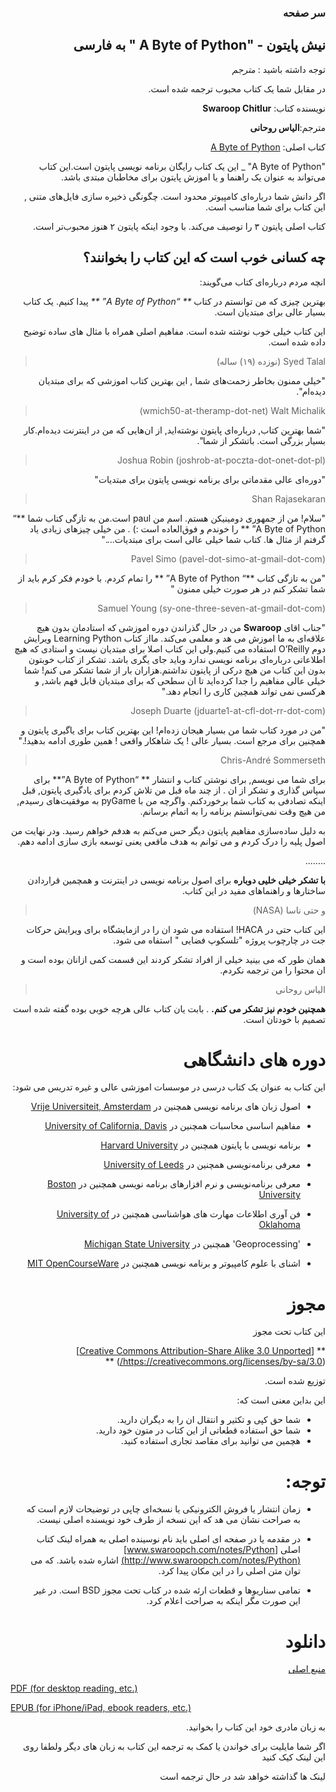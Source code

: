 <div dir=rtl>

### سر صفحه

##  نیش پایتون - "A Byte of Python " به فارسی

توجه داشته باشید : *مترجم*

در مقابل شما یک کتاب محبوب ترجمه شده است.

نویسنده کتاب: **Swaroop Chitlur**

مترجم:**الیاس روحانی**

کتاب اصلی: [A Byte of Python](https://python.swaroopch.com/)

"A Byte of Python" _ این یک کتاب رایگان برنامه نویسی پایتون است.این کتاب می‌تواند به عنوان یک راهنما و یا اموزش پایتون برای مخاطبان مبتدی باشد.

اگر دانش شما درباره‌ای کامپیوتر محدود است. چگونگی ذخیره سازی فایل‌های متنی , این کتاب برای شما مناسب است.

کتاب اصلی پایتون ۳ را توصیف می‌کند. با وجود اینکه پایتون ۲ هنوز محبوب‌تر است.

##  چه کسانی خوب است که این کتاب را بخوانند؟

انچه مردم درباره‌ای کتاب می‌گویند:

بهترین چیزی که من توانستم در کتاب _** “A Byte of Python” **_ پیدا کنیم. یک کتاب بسیار عالی برای مبتدیان است.

این کتاب خیلی خوب نوشته شده است. مفاهیم اصلی همراه با مثال های ساده توضیح داده شده است.

> Syed Talal   (نوزده (۱۹) ساله)

"خیلی ممنون بخاطر زحمت‌های شما , این بهترین کتاب اموزشی که برای مبتدیان دیده‌ام".

> wmich50-at-theramp-dot-net) Walt Michalik)

"شما بهترین کتاب, درباره‌ای پایتون نوشته‌اید, از ان‌هایی که من در اینترنت دیده‌ام.کار بسیار بزرگی است. باتشکر از شما".

> (Joshua Robin (joshrob-at-poczta-dot-onet-dot-pl

"دوره‌ای عالی مقدماتی برای برنامه نویسی پایتون برای مبتدیات"

>  Shan Rajasekaran


"سلام! من از جمهوری دومینیکن هستم. اسم من paul است.من به تازگی کتاب شما  **“ A Byte of Python” ** را خوندم و فوق‌العاده است :) . من خیلی چیزهای زیادی یاد گرفتم از مثال ها. کتاب شما خیلی عالی است برای مبتدیات...."


> (Pavel Simo (pavel-dot-simo-at-gmail-dot-com

"من به تازگی کتاب **“ A Byte of Python” ** را تمام کردم. با خودم فکر کرم باید از شما تشکر کنم در هر صورت خیلی ممنون "

> (Samuel Young (sy-one-three-seven-at-gmail-dot-com

"جناب اقای  **Swaroop**  من در حال گذراندن دوره اموزشی که استادمان بدون هیچ علاقه‌ای به ما اموزش می هد و معلمی می‌کند. مااز کتاب Learning Python ویرایش دوم  O’Reilly استفاده می کنیم.ولی این کتاب اصلا برای مبتدیان نیست و استادی که هیچ اطلاعاتی درباره‌ای برنامه نویسی ندارد وباید جای یگری باشد. تشکر از کتاب خوبتون بدون این کتاب من هیچ درکی از پایتون نداشتم.هزاران بار از شما تشکر می کنم! شما خیلی عالی مفاهیم را جدا کرده‌اید تا ان سطحی که برای مبتدیان قابل فهم باشد, و هرکسی نمی تواند همچین کاری را انجام دهد."

> (Joseph Duarte (jduarte1-at-cfl-dot-rr-dot-com

"من در مورد کتاب شما من بسیار هیجان زده‌ام! این بهترین کتاب برای یاگیری پایتون و همچنین برای مرجع است. بسیار عالی ! یک شاهکار واقعی ! همین طوری ادامه بدهید!."

> Chris-André Sommerseth

برای شما می نویسم, برای نوشتن کتاب و انتشار ** “A Byte of Python”** برای سپاس گذاری و تشکر از ان . از چند ماه قبل من تلاش کردم برای یادگیری پایتون, قبل اینکه تصادفی به کتاب شما برخوردکنم. واگرچه من با pyGame به موفقیت‌های رسیدم, من هیچ وقت نمی‌توانستم برنامه را به اتمام برسانم.

به دلیل ساده‌سازی مفاهیم پایتون دیگر حس می‌کنم به هدفم خواهم رسید. ودر نهایت من اصول پلیه را درک کردم و می توانم به هدف ماقعی یعنی توسعه بازی سازی ادامه دهم.

........


**با تشکر خیلی خلیی دوباره‌** برای اصول برنامه نویسی در اینترنت و همچمین قراردادن ساختارها و راهنماهای مفید در این کتاب.


> و حتی ناسا (NASA)

این کتاب حتی در НАСА! استفاده می شود ان را در ازمایشگاه برای ویرایش حرکات جت در چارچوب پروژه "تلسکوپ فضایی " استفاه می شود.

همان طور که می بینید خیلی از افراد تشکر کردند این قسمت کمی ازانان بوده است و ان محتوا را من ترجمه نکردم. 

> الیاس روحانی

**همچنین خودم نیز تشکر می کنم.** . بابت یان کتاب عالی هرچه خوبی بوده گفته شده است تصمیم با خودتان است. 

# دوره های دانشگاهی

این کتاب به عنوان یک کتاب درسی در موسسات اموزشی عالی و غیره تدریس می شود:

- اصول زبان های برنامه نویسی همچنین در  [Vrije Universiteit, Amsterdam](http://www.few.vu.nl/~nsilvis/PPL/2007/index.html) 
 -  مفاهیم اساسی محاسبات  همچنین در  [University of California, Davis](http://www.cs.ucdavis.edu/courses/exp_course_desc/10.html)

-  برنامه نویسی با پایتون  همچنین در  [Harvard University](http://www.people.fas.harvard.edu/~preshman/python_winter.html)

-  معرفی برنامه‌نویسی همچنین در [University of Leeds](http://www.comp.leeds.ac.uk/acom1900/)

- معرفی برنامه‌نویسی و نرم افزارهای برنامه نویسی همچنین در  [Boston University](http://www.cs.bu.edu/courses/cs108/materials.html)

- فن آوری اطلاعات مهارت های هواشناسی همچنین در [University of Oklahoma](http://gentry.metr.ou.edu/byteofpython/)

-  'Geoprocessing'  همچنین در [Michigan State University](http://www.msu.edu/~ashton/classes/825/index.html)

- اشنای با علوم کامپیوتر و برنامه نویسی همچنین در  [MIT OpenCourseWare](http://ocw.mit.edu/courses/electrical-engineering-and-computer-science/6-00sc-introduction-to-computer-science-and-programming-spring-2011/references/)






# مجوز

این کتاب تحت مجوز

 ** [[Creative Commons Attribution-Share Alike 3.0 Unported](http://creativecommons.org/licenses/by-sa/3.0/)](https://creativecommons.org/licenses/by-sa/3.0/) **

توزیع شده است.

این بداین معنی است که:

- شما حق کپی و تکثیر و انتقال ان را به دیگران دارید.
- شما حق استفاده قطعاتی از این کتاب در متون خود دارید.
- هچمین می توانید برای مقاصد تجاری استفاده کنید.

# توجه:

- زمان انتشار یا فروش الکترونیکی یا نسخه‌ای چاپی در توضیحات لازم است که به صراحت نشان می هد که این نسخه از طرف خود نویسنده اصلی نیست.

- در مقدمه یا در صفحه ای اصلی باید نام نوسینده اصلی به همراه لینک کتاب اصلی  [www.swaroopch.com/notes/Python](http://www.swaroopch.com/notes/Python)
اشاره شده باشد. که می توان متن اصلی را در این مکان پیدا کرد.

- تمامی سناریوها و قطعات ارئه شده در کتاب تحت مجوز BSD است. در غیر این صورت مگر اینکه به صراحت اعلام کرد.

# دانلود

[منبع اصلی](https://github.com/swaroopch/byte-of-python)

<div dir=ltr>

[PDF (for desktop reading, etc.)](https://www.gitbook.com/download/pdf/book/swaroopch/byte-of-python)

[EPUB (for iPhone/iPad, ebook readers, etc.)](https://www.gitbook.com/download/epub/book/swaroopch/byte-of-python)

<div dir=rtl>

به زبان مادری خود این کتاب را بخوانید.

اگر شما مایلیت برای خواندن یا کمک به ترجمه این کتاب به زبان های دیگر ولطفا روی این لینک کیک کنید

لینک ها گذاشته خواهد شد در حال ترجمه است

























